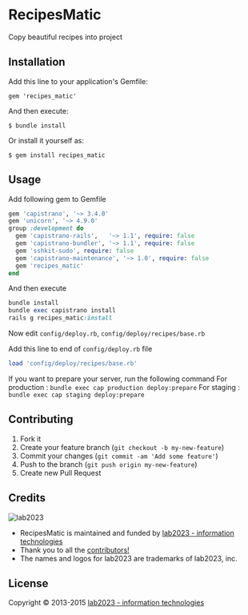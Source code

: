 # RecipesMatic

Copy beautiful recipes into project

## Installation

Add this line to your application's Gemfile:

    gem 'recipes_matic'

And then execute:

    $ bundle install

Or install it yourself as:

    $ gem install recipes_matic

## Usage

Add following gem to Gemfile

```ruby
gem 'capistrano', '~> 3.4.0'
gem 'unicorn', '~> 4.9.0'
group :development do
  gem 'capistrano-rails',   '~> 1.1', require: false
  gem 'capistrano-bundler', '~> 1.1', require: false
  gem 'sshkit-sudo', require: false
  gem 'capistrano-maintenance', '~> 1.0', require: false
  gem 'recipes_matic'
end
```

And then execute

```ruby
bundle install
bundle exec capistrano install
rails g recipes_matic:install
```

Now edit `config/deploy.rb`, `config/deploy/recipes/base.rb`

Add this line to end of `config/deploy.rb` file
```ruby 
load 'config/deploy/recipes/base.rb'
```

If you want to prepare your server, run the following command
For production :
`bundle exec cap production deploy:prepare`
For staging :
`bundle exec cap staging deploy:prepare`

## Contributing

1. Fork it
2. Create your feature branch (`git checkout -b my-new-feature`)
3. Commit your changes (`git commit -am 'Add some feature'`)
4. Push to the branch (`git push origin my-new-feature`)
5. Create new Pull Request

## Credits

![lab2023](http://lab2023.com/assets/images/named-logo.png)

- RecipesMatic is maintained and funded by [lab2023 - information technologies](http://lab2023.com/)
- Thank you to all the [contributors!](../../graphs/contributors)
- The names and logos for lab2023 are trademarks of lab2023, inc.

## License

Copyright © 2013-2015 [lab2023 - information technologies](http://lab2023.com)
